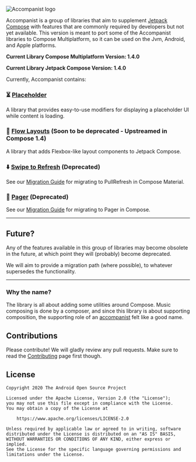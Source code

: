 ![Accompanist logo](docs/header.png)

Accompanist is a group of libraries that aim to supplement [Jetpack Compose][compose] with features that are commonly required by developers but not yet available. This version is meant to port some of the Accompanist libraries to Compose Multiplatform, so it can be used on the Jvm, Android, and Apple platforms.

**Current Library Compose Multiplatform Version: 1.4.0**

**Current Library Jetpack Compose Version: 1.4.0**

Currently, Accompanist contains:
### ⏳ [Placeholder](./placeholder/)
A library that provides easy-to-use modifiers for displaying a placeholder UI while content is loading.

### 🌊 [Flow Layouts](./flowlayout/) (Soon to be deprecated - Upstreamed in Compose 1.4)
A library that adds Flexbox-like layout components to Jetpack Compose.

### ⬇️ [Swipe to Refresh](./swiperefresh/) (Deprecated)
See our [Migration Guide](https://google.github.io/accompanist/swiperefresh/) for migrating to PullRefresh in Compose Material.

### 📖 [Pager](./pager/) (Deprecated)
See our [Migration Guide](https://google.github.io/accompanist/pager/) for migrating to Pager in Compose.

---

## Future?

Any of the features available in this group of libraries may become obsolete in the future, at which point they will (probably) become deprecated. 

We will aim to provide a migration path (where possible), to whatever supersedes the functionality.

---

### Why the name?

The library is all about adding some utilities around Compose. Music composing is done by a
composer, and since this library is about supporting composition, the supporting role of an [accompanist](https://en.wikipedia.org/wiki/Accompaniment) felt like a good name.

## Contributions

Please contribute! We will gladly review any pull requests.
Make sure to read the [Contributing](CONTRIBUTING.md) page first though.

## License

```
Copyright 2020 The Android Open Source Project
 
Licensed under the Apache License, Version 2.0 (the "License");
you may not use this file except in compliance with the License.
You may obtain a copy of the License at

    https://www.apache.org/licenses/LICENSE-2.0

Unless required by applicable law or agreed to in writing, software
distributed under the License is distributed on an "AS IS" BASIS,
WITHOUT WARRANTIES OR CONDITIONS OF ANY KIND, either express or implied.
See the License for the specific language governing permissions and
limitations under the License.
```

[appcompat]: https://developer.android.com/jetpack/androidx/releases/appcompat
[compose]: https://developer.android.com/jetpack/compose
[viewpager]: https://developer.android.com/reference/kotlin/androidx/viewpager/widget/ViewPager
